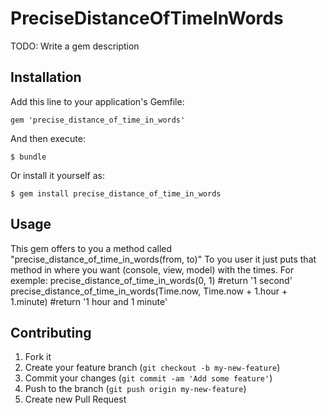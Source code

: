 # PreciseDistanceOfTimeInWords

TODO: Write a gem description

## Installation

Add this line to your application's Gemfile:

    gem 'precise_distance_of_time_in_words'

And then execute:

    $ bundle

Or install it yourself as:

    $ gem install precise_distance_of_time_in_words

## Usage

This gem offers to you a method called "precise_distance_of_time_in_words(from, to)"
To you user it just puts that method in where you want (console, view, model) with the times.
For exemple:
precise_distance_of_time_in_words(0, 1) #return '1 second'
precise_distance_of_time_in_words(Time.now, Time.now + 1.hour + 1.minute) #return '1 hour and 1 minute'

## Contributing

1. Fork it
2. Create your feature branch (`git checkout -b my-new-feature`)
3. Commit your changes (`git commit -am 'Add some feature'`)
4. Push to the branch (`git push origin my-new-feature`)
5. Create new Pull Request
